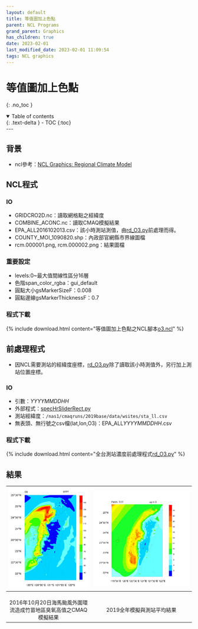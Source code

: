 ```yaml
---
layout: default
title: 等值圖加上色點
parent: NCL Programs
grand_parent: Graphics
has_children: true
date: 2023-02-01
last_modified_date: 2023-02-01 11:09:54
tags: NCL graphics 
---
```


# 等值圖加上色點
{: .no_toc }

<details open markdown="block">
  <summary>
    Table of contents
  </summary>
  {: .text-delta }
- TOC
{:toc}
</details>
---

## 背景

- ncl參考：[NCL Graphics: Regional Climate Model](https://www.ncl.ucar.edu/Applications/rcm.shtml)

## NCL程式

### IO

- GRIDCRO2D.nc：讀取網格點之經緯度
- COMBINE_ACONC.nc：讀取CMAQ模擬結果
- EPA_ALL2016102013.csv：該小時測站測值，由[rd_O3.py][1]前處理而得。
- COUNTY_MOI_1090820.shp：內政部官網縣市界線圖檔
- rcm.000001.png, rcm.000002.png：結果圖檔

### 重要設定

- levels:0~最大值間線性區分16層
- 色階span_color_rgba：gui_default
- 圓點大小gsMarkerSizeF：0.008
- 圓點邊線gsMarkerThicknessF：0.7

### 程式下載

{% include download.html content="等值圖加上色點之NCL腳本[o3.ncl](https://github.com/sinotec2/Focus-on-Air-Quality/blob/main/utilities/Graphics/NCL/o3.ncl)" %}

## 前處理程式

- 因NCL需要測站的經緯度座標，[rd_O3.py][1]除了讀取該小時測值外，另行加上測站位置座標。

### IO

- 引數：*YYYYMMDDHH*
- 外部程式：[specHrSliderRect.py](../../../AQana/TWNAQ/specHrSlider.md)
- 測站經緯度：`/nas1/cmaqruns/2019base/data/wsites/sta_ll.csv`
- 無表頭、無行號之csv檔(lat,lon,O3)：EPA_ALL*YYYYMMDDHH*.csv

### 程式下載

{% include download.html content="全台測站濃度前處理程式[rd_O3.py][1]" %}

## 結果

|![rcm.000002.png](https://github.com/sinotec2/Focus-on-Air-Quality/raw/main/assets/images/rcm.000002.png)|![PM25.000002.png](https://github.com/sinotec2/Focus-on-Air-Quality/raw/main/assets/images/PM25.000002.png)|
|:-:|:-:|
|<br>2016年10月20日海馬颱風外圍環流造成竹苗地區臭氧高值之CMAQ模擬結果</br>|<br>2019全年模擬與測站平均結果<br>|

[1]: https://github.com/sinotec2/Focus-on-Air-Quality/blob/main/utilities/Graphics/NCL/rd_O3.py "全台測站濃度前處理程式[rd_O3.py]"
